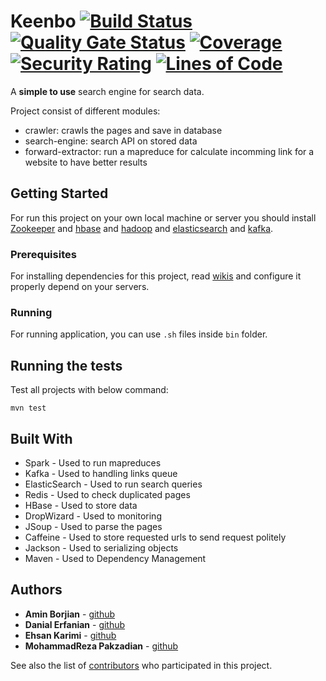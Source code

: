 # Keenbo [![Build Status](https://travis-ci.com/nimbo3/Keenbo.svg?branch=master)](https://travis-ci.com/nimbo3/Keenbo) [![Quality Gate Status](https://sonarcloud.io/api/project_badges/measure?project=nimbo3_Keenbo&metric=alert_status)](https://sonarcloud.io/dashboard?id=nimbo3_Keenbo) [![Coverage](https://sonarcloud.io/api/project_badges/measure?project=nimbo3_Keenbo&metric=coverage)](https://sonarcloud.io/dashboard?id=nimbo3_Keenbo) [![Security Rating](https://sonarcloud.io/api/project_badges/measure?project=nimbo3_Keenbo&metric=security_rating)](https://sonarcloud.io/dashboard?id=nimbo3_Keenbo) [![Lines of Code](https://sonarcloud.io/api/project_badges/measure?project=nimbo3_Keenbo&metric=ncloc)](https://sonarcloud.io/dashboard?id=nimbo3_Keenbo)

A **simple to use** search engine for search data.


Project consist of different modules:
* crawler: crawls the pages and save in database
* search-engine: search API on stored data
* forward-extractor: run a mapreduce for calculate incomming link for a website to have better results

## Getting Started

For run this project on your own local machine or server you should install [Zookeeper](https://github.com/nimbo3/Keenbo/wiki/Setup-Zookeeper-on-cluster) and [hbase](https://github.com/nimbo3/Keenbo/wiki/Setup-HBase-1.2.4-in-multi-node-cluster) and [hadoop](https://github.com/nimbo3/Keenbo/wiki/Setup-Hadoop-2.7.7-in-multi-node-cluster) and [elasticsearch](https://github.com/nimbo3/Keenbo/wiki/Setup-ElasticSearch) and [kafka](https://github.com/nimbo3/Keenbo/wiki/Setup-Kafka-on-cluster ).

### Prerequisites

For installing dependencies for this project, read [wikis](https://github.com/nimbo3/Keenbo/wiki) and configure it properly depend on your servers.

### Running

For running application, you can use `.sh` files inside `bin` folder.

## Running the tests

Test all projects with below command: 
```
mvn test
```

## Built With

* Spark - Used to run mapreduces
* Kafka - Used to handling links queue 
* ElasticSearch - Used to run search queries
* Redis - Used to check duplicated pages
* HBase - Used to store data 
* DropWizard - Used to monitoring
* JSoup - Used to parse the pages
* Caffeine - Used to store requested urls to send request politely
* Jackson - Used to serializing objects
* Maven - Used to Dependency Management

## Authors
* **Amin Borjian** - [github](https://github.com/Borjianamin98)
* **Danial Erfanian** - [github](https://github.com/DanialErfanian)
* **Ehsan Karimi** - [github](https://github.com/karimiehsan90)
* **MohammadReza Pakzadian** - [github](https://github.com/mrp-78)


See also the list of [contributors](https://github.com/nimbo3/Keenbo/graphs/contributors) who participated in this project.
